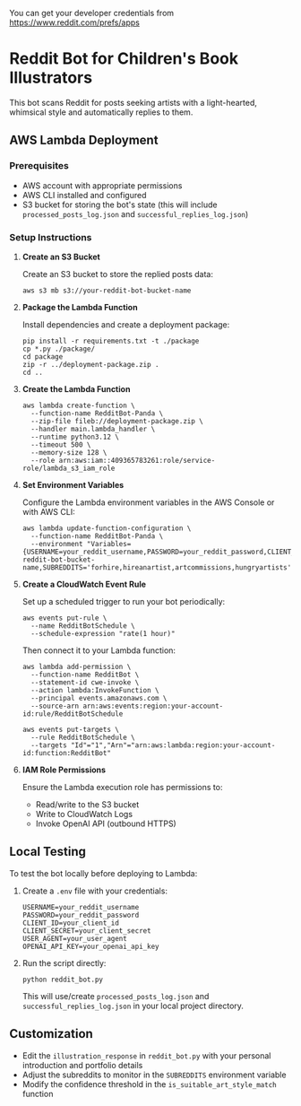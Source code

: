 You can get your developer credentials from https://www.reddit.com/prefs/apps

# Reddit Bot for Children's Book Illustrators

This bot scans Reddit for posts seeking artists with a light-hearted, whimsical style and automatically replies to them.

## AWS Lambda Deployment

### Prerequisites

- AWS account with appropriate permissions
- AWS CLI installed and configured
- S3 bucket for storing the bot's state (this will include `processed_posts_log.json` and `successful_replies_log.json`)

### Setup Instructions

1. **Create an S3 Bucket**

   Create an S3 bucket to store the replied posts data:

   ```
   aws s3 mb s3://your-reddit-bot-bucket-name
   ```

2. **Package the Lambda Function**

   Install dependencies and create a deployment package:

   ```
   pip install -r requirements.txt -t ./package
   cp *.py ./package/
   cd package
   zip -r ../deployment-package.zip .
   cd ..
   ```

3. **Create the Lambda Function**

   ```
   aws lambda create-function \
     --function-name RedditBot-Panda \
     --zip-file fileb://deployment-package.zip \
     --handler main.lambda_handler \
     --runtime python3.12 \
     --timeout 500 \
     --memory-size 128 \
     --role arn:aws:iam::409365783261:role/service-role/lambda_s3_iam_role
   ```

4. **Set Environment Variables**

   Configure the Lambda environment variables in the AWS Console or with AWS CLI:

   ```
   aws lambda update-function-configuration \
     --function-name RedditBot-Panda \
     --environment "Variables={USERNAME=your_reddit_username,PASSWORD=your_reddit_password,CLIENT_ID=your_client_id,CLIENT_SECRET=your_client_secret,USER_AGENT=your_user_agent,OPENAI_API_KEY=your_openai_api_key,S3_BUCKET_NAME=your-reddit-bot-bucket-name,SUBREDDITS='forhire,hireanartist,artcommissions,hungryartists'}"
   ```

5. **Create a CloudWatch Event Rule**

   Set up a scheduled trigger to run your bot periodically:

   ```
   aws events put-rule \
     --name RedditBotSchedule \
     --schedule-expression "rate(1 hour)"
   ```

   Then connect it to your Lambda function:

   ```
   aws lambda add-permission \
     --function-name RedditBot \
     --statement-id cwe-invoke \
     --action lambda:InvokeFunction \
     --principal events.amazonaws.com \
     --source-arn arn:aws:events:region:your-account-id:rule/RedditBotSchedule
   ```

   ```
   aws events put-targets \
     --rule RedditBotSchedule \
     --targets "Id"="1","Arn"="arn:aws:lambda:region:your-account-id:function:RedditBot"
   ```

6. **IAM Role Permissions**

   Ensure the Lambda execution role has permissions to:

   - Read/write to the S3 bucket
   - Write to CloudWatch Logs
   - Invoke OpenAI API (outbound HTTPS)

## Local Testing

To test the bot locally before deploying to Lambda:

1. Create a `.env` file with your credentials:

   ```
   USERNAME=your_reddit_username
   PASSWORD=your_reddit_password
   CLIENT_ID=your_client_id
   CLIENT_SECRET=your_client_secret
   USER_AGENT=your_user_agent
   OPENAI_API_KEY=your_openai_api_key
   ```

2. Run the script directly:
   ```
   python reddit_bot.py
   ```
   This will use/create `processed_posts_log.json` and `successful_replies_log.json` in your local project directory.

## Customization

- Edit the `illustration_response` in `reddit_bot.py` with your personal introduction and portfolio details
- Adjust the subreddits to monitor in the `SUBREDDITS` environment variable
- Modify the confidence threshold in the `is_suitable_art_style_match` function
